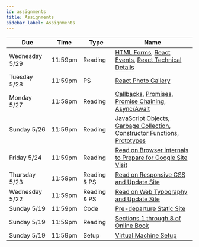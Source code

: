 ```yaml
---
id: assignments
title: Assignments
sidebar_label: Assignments
---
```


| Due             |Time    | Type         | Name                                                                                                    |
|-----------------|--------|--------------|---------------------------------------------------------------------------------------------------------|
| Wednesday 5/29  |11:59pm | Reading      | [HTML Forms], [React Events], [React Technical Details]                                                 |
| Tuesday 5/28    |11:59pm | PS           | [React Photo Gallery]                                                                                   |
| Monday 5/27     |11:59pm | Reading      | [Callbacks], [Promises], [Promise Chaining], [Async/Await]                                              |
| Sunday 5/26     |11:59pm | Reading      | JavaScript [Objects], [Garbage Collection], [Constructor Functions], [Prototypes]                       |
| Friday 5/24     |11:59pm | Reading      | [Read on Browser Internals to Prepare for Google Site Visit](https://developers.google.com/web/updates/2018/09/inside-browser-part3)|
| Thursday 5/23   |11:59pm | Reading & PS | [Read on Responsive CSS and Update Site](https://internetingishard.com/html-and-css/responsive-design/) |
| Wednesday 5/22  |11:59pm | Reading & PS | [Read on Web Typography and Update Site](https://internetingishard.com/html-and-css/web-typography/)    |
| Sunday 5/19     |11:59pm | Code         | [Pre-departure Static Site](/docs/predeparture-assignment)                                              |
| Sunday 5/19     |11:59pm | Reading      | [Sections 1 through 8 of Online Book](https://internetingishard.com/html-and-css/)                      |
| Sunday 5/19     |11:59pm | Setup        | [Virtual Machine Setup](/docs/unc-comp-vm-setup.pdf)                                                    |


[1]: /docs/course-materials#pulling-updates-from-upstream
[Objects]: https://javascript.info/object
[Garbage Collection]: https://javascript.info/garbage-collection
[Constructor Functions]: https://javascript.info/constructor-new
[Prototypes]: https://javascript.info/prototypes
[Callbacks]: https://javascript.info/callbacks
[Promises]: https://javascript.info/promise-basics
[Promise Chaining]: https://javascript.info/promise-chaining
[Async/Await]: https://javascript.info/async-await
[React Photo Gallery]: https://cph426-2019.github.io/docs/react-gallery-lab
[HTML Forms]: https://internetingishard.com/html-and-css/forms/
[React Events]: https://reactjs.org/docs/handling-events.html
[React Technical Details]: https://overreacted.io/react-as-a-ui-runtime/